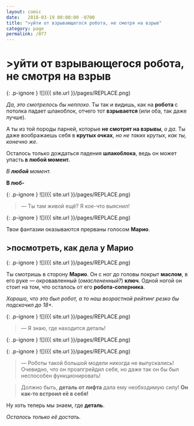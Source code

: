```yaml
---
layout: comic
date:   2018-03-19 00:00:00 -0700
title: ">уйти от взрывающегося робота, не смотря на взрыв"
category: page
permalink: /077
---
```

# >уйти от взрывающегося робота, не смотря на взрыв

{: .p-ignore }
![]({{ site.url }}/pages/REPLACE.png)

<em>Да, это смотрелось бы неплохо</em>. Ты так и видишь, как на <strong>робота </strong>с потолка падает шлакоблок, отчего тот <strong>взрывается </strong>(или оба, так даже лучше).

А ты из той породы парней, которые <strong>не смотрят на взрывы</strong>, <em>о да</em>. Ты даже воображаешь себя в <strong>крутых очках</strong>, <em>но не таких крутых, как ты, конечно же</em>.

Осталось только дождаться падения <strong>шлакоблока</strong>, ведь он может упасть<strong> в любой момент.</strong>

<em>В <strong>любой </strong>момент.</em>

<strong>В люб-</strong>

{: .p-ignore }
![]({{ site.url }}/pages/REPLACE.png)

<blockquote>— Ты там живой ещё? Я кое-что выяснил!</blockquote>

{: .p-ignore }
![]({{ site.url }}/pages/REPLACE.png)

Твои фантазии оказываются прерваны голосом <strong>Марио</strong>.

## >посмотреть, как дела у Марио

{: .p-ignore }
![]({{ site.url }}/pages/REPLACE.png)

Ты смотришь в сторону <strong>Марио</strong>. Он с ног до головы покрыт <strong>маслом</strong>, в его руке — окровавленный (<em>омаслененный?</em>) <strong>ключ</strong>. Одной ногой он стоит на том, что осталось от его <strong>робота-соперника</strong>.

<em>Хорошо, что это был робот, а то наш возрастной рейтинг резко бы подскочил до 18+.</em>

{: .p-ignore }
![]({{ site.url }}/pages/REPLACE.png)

<blockquote>— Я знаю, где находится деталь!</blockquote>

{: .p-ignore }
![]({{ site.url }}/pages/REPLACE.png)

{: .p-ignore }
![]({{ site.url }}/pages/REPLACE.png)

<blockquote>— Роботы такой большой модели никогда не выпускались! Очевидно, что он проапгрейдил себя, но даже так он бы был неспособен функционировать!</blockquote>

<blockquote>Должно быть, <strong>деталь от лифта</strong> дала ему необходимую силу! <strong>Он как-то встроил её в себя!</strong></blockquote>

Ну хоть теперь мы знаем, где <strong>деталь</strong>.

<em>Осталось только её достать.</em>
